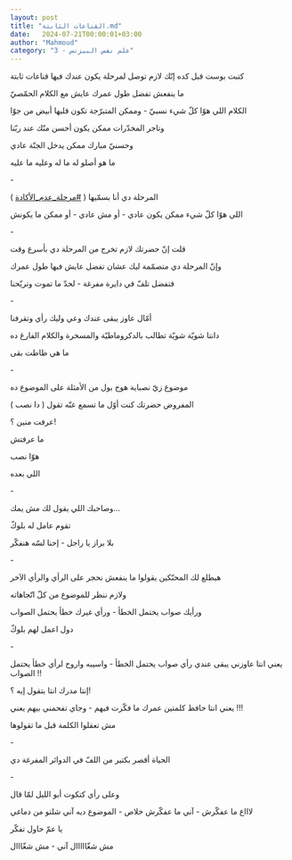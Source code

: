 ```yaml
---
layout: post
title: "القناعات الثابتة.md"
date:   2024-07-21T00:00:01+03:00
author: "Mahmoud"
category: "3 - علم نفس البيزنس"
---
```

كتبت بوست قبل كده إنّك لازم توصل لمرحلة يكون عندك فيها
قناعات ثابتة

ما ينفعش تفضل طول عمرك عايش مع الكلام الحمّصيّ

الكلام اللي هوّا كلّ شيء نسبيّ - وممكن المتبرّجة تكون قلبها
أبيض من جوّا

وتاجر المخدّرات ممكن يكون أحسن منّك عند ربّنا

وحسنيّ مبارك ممكن يدخل الجنّة عادي

ما هو أصلو له ما له وعليه ما عليه

\-

المرحلة دي أنا بسمّيها (
[<u>\#مرحلة_عدم_الأكادة</u>](https://www.facebook.com/hashtag/%D9%85%D8%B1%D8%AD%D9%84%D8%A9_%D8%B9%D8%AF%D9%85_%D8%A7%D9%84%D8%A3%D9%83%D8%A7%D8%AF%D8%A9?__eep__=6&__cft__%5b0%5d=AZWe-8v9syuWO2sW8pmTpMTJ73thGCxCv6NHTk0hqy7U9MS1fyNiyR_z1Y1Mp8I_Pqvm8sisZ3tkiNAtKAJmdkuhrkXf--pa2YhOQrhYdG-Fw4KdBsJF1adZhj-zRLKtm75RSxooXAC5x7q2Vp6qoj60Dbaffm2jbdchorAamTEGwN3D9T-aijUCxNaRy59SWuc&__tn__=*NK-R)
)

اللي هوّا كلّ شيء ممكن يكون عادي - أو مش عادي - أو ممكن ما
يكونش

\-

قلت إنّ حضرتك لازم تخرج من المرحلة دي بأسرع وقت

وإنّ المرحلة دي متصمّمة ليك عشان تفضل عايش فيها طول
عمرك

فتفضل تلفّ في دايرة مفرغة - لحدّ ما تموت وتريّحنا

\-

أمّال عاوز يبقى عندك وعي وليك رأي وتقرفنا

دانتا شويّة شويّة تطالب بالدكروماطيّة والمسخرة والكلام
الفارغ ده

ما هي ظاطت بقى

\-

موضوع زيّ نصباية هوج بول من الأمثلة على الموضوع ده

المفروض حضرتك كنت أوّل ما تسمع عنّه تقول ( دا نصب )

عرفت منين ؟!

ما عرفتش

هوّا نصب

اللي بعده

\-

وصاحبك اللي يقول لك مش يمك\...

تقوم عامل له بلوكّ

بلا براز يا راجل - إحنا لسّه هنفكّر

\-

هيطلع لك المحنّكين يقولوا ما ينفعش نحجر على الرأي والرأي
الآخر

ولازم ننظر للموضوع من كلّ اتّجاهاته

ورأيك صواب يحتمل الخطأ - ورأي غيرك خطأ يحتمل
الصواب

دول اعمل لهم بلوكّ

\-

يعني انتا عاوزني يبقى عندي رأي صواب يحتمل الخطأ - واسيبه
واروح لرأي خطأ يحتمل الصواب !!

إنتا مدرك انتا بتقول إيه ؟!

يعني انتا حافظ كلمتين عمرك ما فكّرت فيهم - وجاي تفحمني
بيهم يعني !!!

مش تعقلوا الكلمة قبل ما تقولوها

\-

الحياة أقصر بكتير من اللفّ في الدوائر المفرغة دي

\-

وعلى رأي كتكوت أبو الليل لمّا قال

لاااع ما عفكّرش - آني ما عفكّرش خلاص - الموضوع ديه آني
شلتو من دماغي

يا عمّ حاول تفكّر

مش شغّااااال آني - مش شغّااال
